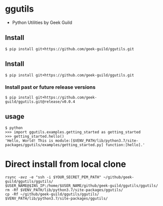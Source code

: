 # ggutils

  - Python Utilities by Geek Guild

## Install

```
$ pip install git+https://github.com/geek-guild/ggutils.git
```

## Install

```
$ pip install git+https://github.com/geek-guild/ggutils.git
```

### Install past or future release versions
```
$ pip install git+https://github.com/geek-guild/ggutils.git@release/v0.0.4
```

## usage

```
$ python
>>> import ggutils.examples.getting_started as getting_started
>>> getting_started.hello()
'Hello, World! This is module:[$VENV_PATH/lib/python3.7/site-packages/ggutils/examples/getting_started.py] function:[hello].'
```

# Direct install from local clone
```
rsync -avz -e "ssh -i $YOUR_SECRET_PEM_PATH" ~/github/geek-guild/ggutils/ggutils/ $USER_NAME@$INS_IP:/home/$USER_NAME/github/geek-guild/ggutils/ggutils/
rm -Rf $VENV_PATH/lib/python3.7/site-packages/ggutils/
cp -Rf ~/github/geek-guild/ggutils/ggutils/ $VENV_PATH/lib/python3.7/site-packages/ggutils/
```
